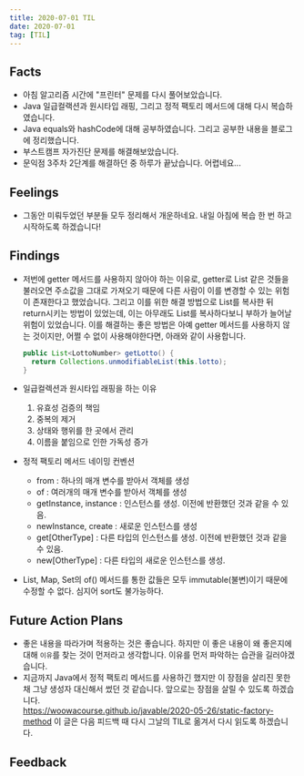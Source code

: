 ```yaml
---
title: 2020-07-01 TIL
date: 2020-07-01
tag: [TIL]
---
```


## Facts

- 아침 알고리즘 시간에 "프린터" 문제를 다시 풀어보았습니다.
- Java 일급컬랙션과 원시타입 래핑, 그리고 정적 팩토리 메서드에 대해 다시 복습하였습니다.
- Java equals와 hashCode에 대해 공부하였습니다. 그리고 공부한 내용을 블로그에 정리했습니다.
- 부스트캠프 자가진단 문제를 해결해보았습니다.
- 문익점 3주차 2단계를 해결하던 중 하루가 끝났습니다. 어렵네요...

## Feelings

- 그동안 미뤄두었던 부분들 모두 정리해서 개운하네요. 내일 아침에 복습 한 번 하고 시작하도록 하겠습니다!

## Findings

- 저번에 getter 메서드를 사용하지 않아야 하는 이유로, getter로 List 같은 것들을 불러오면 주소값을 그대로 가져오기 때문에 다른 사람이 이를 변경할 수 있는 위험이 존재한다고 했었습니다. 그리고 이를 위한 해결 방법으로 List를 복사한 뒤 return시키는 방법이 있었는데, 이는 아무래도 List를 복사하다보니 부하가 늘어날 위험이 있었습니다. 이를 해결하는 좋은 방법은 아예 getter 메서드를 사용하지 않는 것이지만, 어쩔 수 없이 사용해야한다면, 아래와 같이 사용합니다.

  ```java
  public List<LottoNumber> getLotto() {
    return Collections.unmodifiableList(this.lotto);
  }
  ```

- 일급컬렉션과 원시타입 래핑을 하는 이유
  1. 유효성 검증의 책임
  2. 중복의 제거
  3. 상태와 행위를 한 곳에서 관리
  4. 이름을 붙임으로 인한 가독성 증가

- 정적 팩토리 메서드 네이밍 컨벤션
  - from : 하나의 매개 변수를 받아서 객체를 생성  
  - of : 여러개의 매개 변수를 받아서 객체를 생성  
  - getInstance, instance : 인스턴스를 생성. 이전에 반환했던 것과 같을 수 있음.  
  - newInstance, create : 새로운 인스턴스를 생성  
  - get[OtherType] : 다른 타입의 인스턴스를 생성. 이전에 반환했던 것과 같을 수 있음.  
  - new[OtherType] : 다른 타입의 새로운 인스턴스를 생성.  

- List, Map, Set의 of() 메서드를 통한 값들은 모두 immutable(불변)이기 때문에 수정할 수 없다. 심지어 sort도 불가능하다.

## Future Action Plans

- 좋은 내용을 따라가며 적용하는 것은 좋습니다. 하지만 이 좋은 내용이 왜 좋은지에 대해 `이유`를 찾는 것이 먼저라고 생각합니다. 이유를 먼저 파악하는 습관을 길러야겠습니다.
- 지금까지 Java에서 정적 팩토리 메서드를 사용하긴 했지만 이 장점을 살리진 못한채 그냥 생성자 대신해서 썼던 것 같습니다. 앞으로는 장점을 살릴 수 있도록 하겠습니다.  
https://woowacourse.github.io/javable/2020-05-26/static-factory-method 이 글은 다음 피드백 때 다시 그날의 TIL로 옮겨서 다시 읽도록 하겠습니다.

## Feedback
